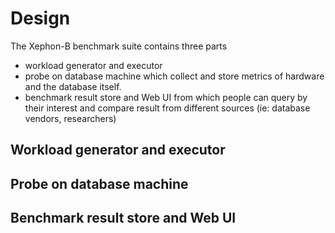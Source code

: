 # Design

The Xephon-B benchmark suite contains three parts

- workload generator and executor
- probe on database machine which collect and store metrics of hardware and the database itself.
- benchmark result store and Web UI from which people can query by their interest and compare result from different sources (ie: database vendors, researchers)

## Workload generator and executor


## Probe on database machine


## Benchmark result store and Web UI
